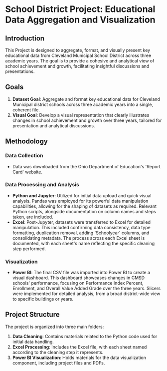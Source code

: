 # School District Project: Educational Data Aggregation and Visualization

## Introduction

This Project is designed to aggregate, format, and visually present key educational data from Cleveland Municipal School District across three academic years. The goal is to provide a cohesive and analytical view of school achievement and growth, facilitating insightful discussions and presentations.

## Goals

1. **Dataset Goal**: Aggregate and format key educational data for Cleveland Municipal district schools across three academic years into a single, coherent file.
2. **Visual Goal**: Develop a visual representation that clearly illustrates changes in school achievement and growth over three years, tailored for presentation and analytical discussions.

## Methodology

### Data Collection

- Data was downloaded from the Ohio Department of Education's 'Report Card' website.

### Data Processing and Analysis

- **Python and Jupyter**: Utilized for initial data upload and quick visual analysis. Pandas was employed for its powerful data manipulation capabilities, allowing for the shaping of datasets as required. Relevant Python scripts, alongside documentation on column names and steps taken, are included.
- **Excel**: Post-Jupyter, datasets were transferred to Excel for detailed manipulation. This included confirming data consistency, data type formatting, duplication removal, adding 'Schoolyear' columns, and consolidating metadata. The process across each Excel sheet is documented, with each sheet's name reflecting the specific cleaning step performed.

### Visualization

- **Power BI**: The final CSV file was imported into Power BI to create a visual dashboard. This dashboard showcases changes in CMSD schools' performance, focusing on Performance Index Percent, Enrollment, and Overall Value Added Grade over the three years. Slicers were implemented for detailed analysis, from a broad district-wide view to specific buildings or years.

## Project Structure

The project is organized into three main folders:

1. **Data Cleaning**: Contains materials related to the Python code used for initial data handling.
2. **Excel Processing**: Includes the Excel file, with each sheet named according to the cleaning step it represents.
3. **Power BI Visualization**: Holds materials for the data visualization component, including project files and PDFs.
